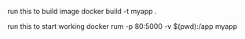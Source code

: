run this to build image
    docker build -t myapp .

run this to start working
    docker rum -p 80:5000 -v $(pwd):/app myapp